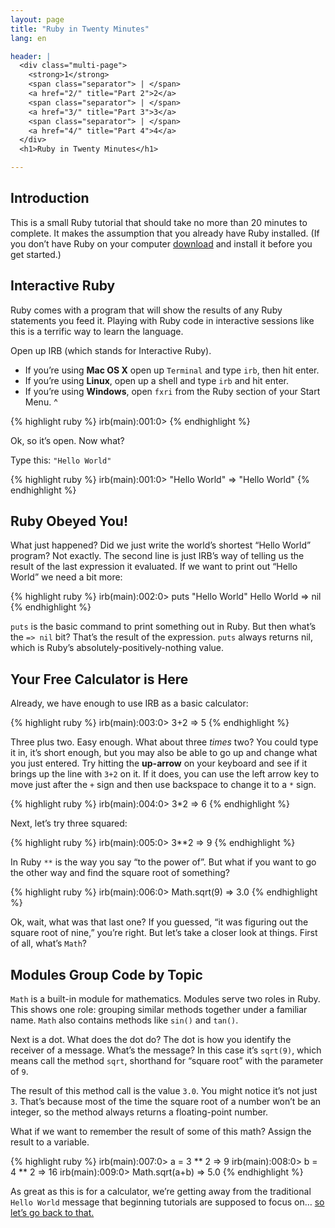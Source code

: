 ```yaml
---
layout: page
title: "Ruby in Twenty Minutes"
lang: en

header: |
  <div class="multi-page">
    <strong>1</strong>
    <span class="separator"> | </span>
    <a href="2/" title="Part 2">2</a>
    <span class="separator"> | </span>
    <a href="3/" title="Part 3">3</a>
    <span class="separator"> | </span>
    <a href="4/" title="Part 4">4</a>
  </div>
  <h1>Ruby in Twenty Minutes</h1>

---
```


## Introduction

This is a small Ruby tutorial that should take no more than 20 minutes
to complete. It makes the assumption that you already have Ruby
installed. (If you don’t have Ruby on your computer
[download](/en/downloads/) and install it before you get started.)

## Interactive Ruby

Ruby comes with a program that will show the results of any Ruby
statements you feed it. Playing with Ruby code in interactive sessions
like this is a terrific way to learn the language.

Open up IRB (which stands for Interactive Ruby).

* If you’re using **Mac OS X** open up `Terminal` and type `irb`, then
  hit enter.
* If you’re using **Linux**, open up a shell and type `irb` and hit
  enter.
* If you’re using **Windows**, open `fxri` from the Ruby section of your
  Start Menu.
^

{% highlight ruby %}
irb(main):001:0>
{% endhighlight %}

Ok, so it’s open. Now what?

Type this: `"Hello World"`

{% highlight ruby %}
irb(main):001:0> "Hello World"
=> "Hello World"
{% endhighlight %}

## Ruby Obeyed You!

What just happened? Did we just write the world’s shortest “Hello World”
program? Not exactly. The second line is just IRB’s way of telling us
the result of the last expression it evaluated. If we want to print out
“Hello World” we need a bit more:

{% highlight ruby %}
irb(main):002:0> puts "Hello World"
Hello World
=> nil
{% endhighlight %}

`puts` is the basic command to print something out in Ruby. But then
what’s the `=> nil` bit? That’s the result of the expression. `puts`
always returns nil, which is Ruby’s absolutely-positively-nothing value.

## Your Free Calculator is Here

Already, we have enough to use IRB as a basic calculator:

{% highlight ruby %}
irb(main):003:0> 3+2
=> 5
{% endhighlight %}

Three plus two. Easy enough. What about three *times* two? You could
type it in, it’s short enough, but you may also be able to go up and
change what you just entered. Try hitting the **up-arrow** on your
keyboard and see if it brings up the line with `3+2` on it. If it does,
you can use the left arrow key to move just after the `+` sign and then
use backspace to change it to a `*` sign.

{% highlight ruby %}
irb(main):004:0> 3*2
=> 6
{% endhighlight %}

Next, let’s try three squared:

{% highlight ruby %}
irb(main):005:0> 3**2
=> 9
{% endhighlight %}

In Ruby `**` is the way you say “to the power of”. But what if you want
to go the other way and find the square root of something?

{% highlight ruby %}
irb(main):006:0> Math.sqrt(9)
=> 3.0
{% endhighlight %}

Ok, wait, what was that last one? If you guessed, “it was figuring out
the square root of nine,” you’re right. But let’s take a closer look at
things. First of all, what’s `Math`?

## Modules Group Code by Topic

`Math` is a built-in module for mathematics. Modules serve two roles in
Ruby. This shows one role: grouping similar methods together under a
familiar name. `Math` also contains methods like `sin()` and `tan()`.

Next is a dot. What does the dot do? The dot is how you identify the
receiver of a message. What’s the message? In this case it’s `sqrt(9)`,
which means call the method `sqrt`, shorthand for “square root” with the
parameter of `9`.

The result of this method call is the value `3.0`. You might notice it’s
not just `3`. That’s because most of the time the square root of a
number won’t be an integer, so the method always returns a
floating-point number.

What if we want to remember the result of some of this math? Assign the
result to a variable.

{% highlight ruby %}
irb(main):007:0> a = 3 ** 2
=> 9
irb(main):008:0> b = 4 ** 2
=> 16
irb(main):009:0> Math.sqrt(a+b) => 5.0
{% endhighlight %}

As great as this is for a calculator, we’re getting away from the
traditional `Hello World` message that beginning tutorials are supposed
to focus on… [so let’s go back to that.](2/)

